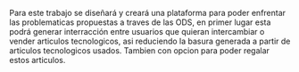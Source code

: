 Para este trabajo se diseñará y creará una plataforma para poder enfrentar las problematicas propuestas a traves de las ODS, en primer lugar esta podrá generar interracción entre usuarios que quieran intercambiar o vender articulos tecnologicos, asi reduciendo la basura generada a partir de articulos tecnologicos usados. Tambien con opcion para poder regalar estos articulos. 
